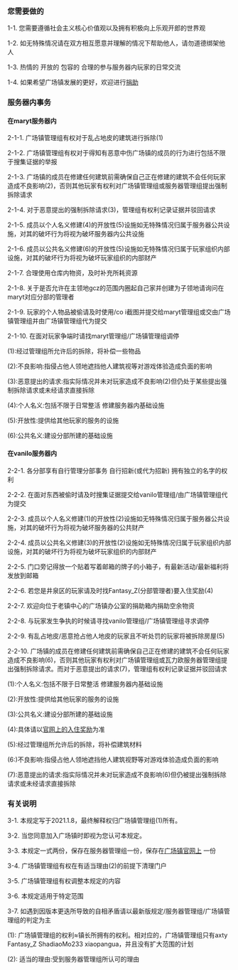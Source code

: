 ### 您需要做的
1-1. 您需要遵循社会主义核心价值观以及拥有积极向上乐观开郎的世界观

1-2. 如无特殊情况请在双方相互愿意并理解的情况下帮助他人，请勿道德绑架他人

1-3. 热情的 开放的 包容的 合理的参与服务器内玩家的日常交流

1-4. 如果希望广场镇发展的更好，欢迎进行[捐助](afdian.net/@g-c-z)

### 服务器内事务
#### 在maryt服务器内
2-1-1. 广场镇管理组有权对于乱占地皮的建筑进行拆除(1)

2-1-2. 广场镇管理组有权对于得知有恶意中伤广场镇的成员的行为进行包括不限于搜集证据的举报

2-1-3. 广场镇的成员在修建任何建筑前需确保自己正在修建的建筑不会任何玩家造成不良影响(2)，否则其他玩家有权利对广场镇管理组或服务器管理组提出强制拆除请求

2-1-4. 对于恶意提出的强制拆除请求(3)，管理组有权利记录证据并驳回请求

2-1-5. 成员以个人名义修建(4)的开放性(5)设施如无特殊情况归属于服务器公共设施，对其的破坏行为将视为破坏服务器内公共设施

2-1-6. 成员以公共名义修建(6)的开放性(5)设施如无特殊情况归属于玩家组织内部设施，对其的破坏行为将视为破坏玩家组织的内部财产

2-1-7. 合理使用仓库内物资，及时补充所耗资源

2-1-8. 关于是否允许在主领地gcz的范围内圈起自己家并创建为子领地请询问在maryt对应分部的管理者

2-1-9. 玩家的个人物品被偷请及时使用/co i截图并提交给maryt管理组或交由广场镇管理组并由广场镇管理组代为提交

2-1-10. 在面对玩家争端时请找maryt管理组/广场镇管理组调停

(1):经过管理组所允许后的拆除，将补偿一些物品

(2):不良影响:指侵占他人领地遮挡他人建筑视等对游戏体验造成负面的影响

(3):恶意提出的请求:指实际情况并未对玩家造成不良影响(2)但仍处于某些提出强制拆除请求或未经请求直接拆除

(4):个人名义:包括不限于日常整活 修建服务器内基础设施

(5):开放性:提供给其他玩家的服务的设施

(6):公共名义:建设分部所建的基础设施

#### 在vanilo服务器内
2-2-1. 各分部享有自行管理分部事务 自行招新(或代为招新) 拥有独立的名字的权利

2-2-2. 在面对东西被偷时请及时搜集证据提交给vanilo管理组/由广场镇管理组代为提交

2-2-3. 成员以个人名义修建(1)的开放性(2)设施如无特殊情况归属于服务器公共设施，对其的破坏行为将视为破坏服务器的公共财产

2-2-4. 成员以公共名义修建(3)的开放性(2)设施如无特殊情况归属于玩家组织内部设施，对其的破坏行为将视为破坏玩家组织的内部财产

2-2-5. 门口旁记得放一个贴着写着邮箱的牌子的小箱子，有最新活动/最新福利将发放到邮箱

2-2-6. 若您是井泉区的玩家请及时找Fantasy_Z(分部管理者)要入住奖励(4)

2-2-7. 欢迎向位于老镇中心的广场镇办公室的捐助箱内捐助空余物资

2-2-8. 与玩家发生争执的时候请寻找vanilo管理组/广场镇管理组寻求调停

2-2-9. 有乱占地皮/恶意抢占他人地皮的玩家且不听处罚的玩家将被拆除房屋(5)

2-2-10. 广场镇的成员在修建任何建筑前需确保自己正在修建的建筑不会任何玩家造成不良影响(6)，否则其他玩家有权利对广场镇管理组或瓦力欧服务器管理组提出强制拆除请求。而对于恶意提出的请求(7)，管理组有权利记录证据并驳回请求

(1):个人名义:包括不限于日常整活 修建服务器内基础设施

(2):开放性:提供给其他玩家的服务的设施

(3):公共名义:建设分部所建的基础设施

(4):具体请以[官网上的入住奖励](g-c-z.cc/入住奖励/)为准

(5):经过管理组所允许后的拆除，将补偿建筑材料

(6:)不良影响:指侵占他人领地遮挡他人建筑视野等对游戏体验造成负面的影响

(7):恶意提出的请求:指实际情况并未对玩家造成不良影响(6)但仍被提出强制拆除请求或未经请求直接拆除

### 有关说明
3-1. 本规定写于2021.1.8，最终解释权归广场镇管理组(1)所有。

3-2. 当您同意加入广场镇时即视为您认可本规定。

3-3.  本规定一式两份，保存在服务器管理组一份，保存在[广场镇官网上](g-c-z.cc/rules/)
一份

3-4. 广场镇管理组有权在有适当理由(2)的前提下清理门户

3-5. 广场镇管理组有权调整本规定的内容

3-6. 本规定适用于特定范围

3-7. 如遇到因版本更迭所导致的自相矛盾请以最新版规定/服务器管理组/广场镇管理组的判定为主

(1): 广场镇管理组的权利≈镇长所拥有的权利。相对应的，广场镇管理组只有axty Fantasy_Z 
ShadiaoMo233 xiaopangua，并且没有扩大范围的计划

(2): 适当的理由:受到服务器管理组所认可的理由